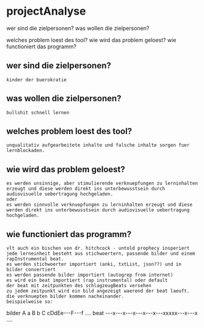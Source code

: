 # projectAnalyse

wer sind die zielpersonen?
was wollen die zielpersonen?

welches problem loest des tool?
wie wird das problem geloest?
wie functioniert das programm?


## wer sind die zielpersonen?
    kinder der buerokratie

## was wollen die zielpersonen?
    bullshit schnell lernen

## welches problem loest des tool?
    unqualitativ aufgearbeitete inhalte und falsche inhalte sorgen fuer lernblockaden.
## wie wird das problem geloest?
    es werden unsinnige, aber stimulierende verknuepfungen zu lerninhalten erzeugt und diese werden direkt ins unterbewusstsein durch audiovisuelle uebertragung hochgeladen.
    oder
    es werden sinnvolle verknuepfungen zu lerninhalten erzeugt und diese werden direkt ins unterbewusstsein durch audiovisuelle uebertragung hochgeladen.
## wie functioniert das programm?
    vlt auch ein bischen von dr. hitchcock - untold prophecy insperiert
    jede lerneinheit besteht aus stichwoertern, passende bilder und einem rapInstrumental beat.
    es werden stichwoerter importiert (anki, txtList, json??) und in bilder convertiert
    es werden passende bilder importiert (autogrep from internet)
    es wird ein beat importiert (rap instrumental) oder default
    der beat mit zeitpunkten des schlagzeugBeats versehen
    zu jedem zeitpunkt wird ein bild angezeigt waerend der beat laeuft. die verknuepten bilder kommen nacheinander.
    beispielweise so:

bilder     A   a   B   b   C   cDdEe---F---f ....
beat    ---x---x---x---x---x---xxxxx---x---x ....
    


